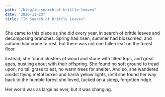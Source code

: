 ```yaml
---
path: "/blog/in-search-of-brittle-leaves"
date: "2020-11-23"
title: "In Search of Brittle Leaves"
---
```


She came to this place as she did every year, in search of brittle leaves and decomposing branches. Spring had risen, summer had blossomed, and autumn had come to rest, but there was not one fallen leaf on the forest floor.

Instead, she found clusters of wood and stone with tilted tops, and great apes, bustling about with their offspring. She found no soft ground to tread upon, no tall grass to eat, no warm trees for shelter. And so, she wandered amidst flying metal boxes and harsh yellow lights, until she found her way back to the humble forest she loved, tucked on a steep, forgotten ridge.

Her world was as large as ever, but it was changing.
